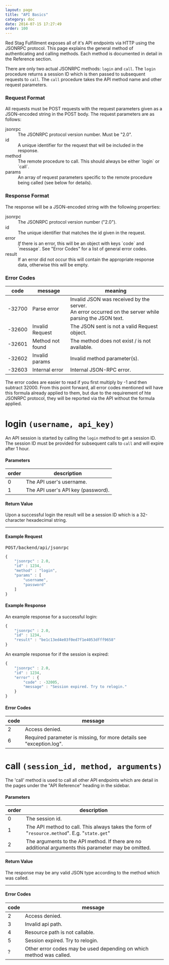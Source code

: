 ```yaml
---
layout: page
title: "API Basics"
category: doc
date: 2014-07-15 17:27:49
order: 100
---
```


Red Stag Fulfillment exposes all of it's API endpoints via HTTP using the JSONRPC protocol. This page explains the general
method of authenticating and calling methods. Each method is documented in detail in the Reference section.

There are only two actual JSONRPC methods: `login` and `call`. The `login` procedure returns a session ID which
is then passed to subsequent requests to `call`. The `call` procedure takes the API method name and other request parameters.

### Request Format

All requests must be POST requests with the request parameters given as a JSON-encoded string in the POST body.
The request parameters are as follows:

<dl class="dl-horizontal">
<dt>jsonrpc</dt>
<dd>The JSONRPC protocol version number. Must be "2.0".</dd>
<dt>id</dt>
<dd>A unique identifier for the request that will be included in the response.</dd>
<dt>method</dt>
<dd>The remote procedure to call. This should always be either `login` or `call`.</dd>
<dt>params</dt>
<dd>An array of request parameters specific to the remote procedure being called (see below for details).</dd>
</dl>

### Response Format

The response will be a JSON-encoded string with the following properties:

<dl class="dl-horizontal">
<dt>jsonrpc</dt>
<dd>The JSONRPC protocol version number ("2.0").</dd>
<dt>id</dt>
<dd>The unique identifier that matches the id given in the request.</dd>
<dt>error</dt>
<dd><em>If</em> there is an error, this will be an object with keys `code` and `message`. See "Error Codes" for a list
of general error codes.</dd>
<dt>result</dt>
<dd>If an error did not occur this will contain the appropriate response data, otherwise this will be empty.</dd>
</dl>

### Error Codes

<table class="table table-condensed">
<thead>
  <tr>
    <th>code</th>
    <th>message</th>
    <th>meaning</th>
  </tr>
</thead>
<tbody>
  <tr>
    <td>-32700</td>
    <td>Parse error</td>
    <td>Invalid JSON was received by the server.<br>An error occurred on the server while parsing the JSON text.</td>
  </tr>
  <tr>
    <td>-32600</td>
    <td>Invalid Request</td>
    <td>The JSON sent is not a valid Request object.</td>
  </tr>
  <tr>
    <td>-32601</td>
    <td>Method not found</td>
    <td>The method does not exist / is not available.</td>
  </tr>
  <tr>
    <td>-32602</td>
    <td>Invalid params</td>
    <td>Invalid method parameter(s).</td>
  </tr>
  <tr>
    <td>-32603</td>
    <td>Internal error</td>
    <td>Internal JSON-RPC error.</td>
  </tr>
</tbody>
</table>

The error codes are easier to read if you first multiply by -1 and then subtract 32000. From this point forward, all error
codes mentioned will have this formula already applied to them, but due to the requirement of hte JSONRPC protocol, they
will be reported via the API without the formula applied.

login `(username, api_key)`
=====

An API session is started by calling the `login` method to get a session ID. The session ID must be provided for
subsequent calls to `call` and will expire after 1 hour.

#### Parameters

| order | description |
| ----- | ----------- |
| 0 | The API user's username. |
| 1 | The API user's API key (password). |

#### Return Value

Upon a successful login the result will be a session ID which is a 32-character hexadecimal string.

----

#### Example Request

<div class="api-endpoint-request">
    <pre><span class="api-endpoint-request-type">POST</span>/backend/api/jsonrpc</pre>
</div>

```javascript
{
    "jsonrpc" : 2.0,
    "id" : 1234,
    "method" : "login",
    "params" : [
        "username",
        "password"
    ]
}
```

#### Example Response

An example response for a successful login:

```javascript
{
    "jsonrpc" : 2.0,
    "id" : 1234,
    "result" : "be1c13ed4e03f0ed7f1e4053dfff9658"
}
```

An example response for if the session is expired:

```javascript
{
    "jsonrpc" : 2.0,
    "id" : 1234,
    "error" : {
        "code" : -32005,
        "message" : "Session expired. Try to relogin."
    }
}
```

#### Error Codes

| code | message |
| ---- | ------- |
| 2 | Access denied. |
| 6 | Required parameter is missing, for more details see "exception.log". |

call `(session_id, method, arguments)`
====

The 'call' method is used to call all other API endpoints which are detail in the pages under the "API Reference" heading in the sidebar.

#### Parameters

| order | description |
| ----- | ----------- |
| 0 | The session id. |
| 1 | The API method to call. This always takes the form of "`resource.method`". E.g. "`state.get`" |
| 2 | The arguments to the API method. If there are no additional arguments this parameter may be omitted. |

#### Return Value

The response may be any valid JSON type according to the method which was called.

----

#### Error Codes

| code | message |
| ---- | ------- |
| 2 | Access denied. |
| 3 | Invalid api path. |
| 4 | Resource path is not callable. |
| 5 | Session expired. Try to relogin. |
| ? | Other error codes may be used depending on which method was called.
